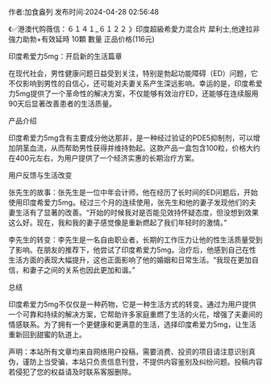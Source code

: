 <p>作者:加食盎列 发布时间:2024-04-28 02:56:48</p>
<p>《✅港澳代购薇信：６１４１_６１２２ 》印度超級希愛力混合片 犀利士,他達拉非 強力助勃+有效延時 10顆 數量 正品价格(116元) </p>
									<p>印度希爱力5mg：开启新的生活篇章</p><p></p><p>在现代社会，男性健康问题日益受到关注，特别是勃起功能障碍（ED）问题，它不仅影响到男性的自信心，还可能对夫妻关系产生深远影响。幸运的是，印度希爱力5mg提供了一个革命性的解决方案，不仅能够有效治疗ED，还能够在连续服用90天后显著改善患者的生活质量。</p><p></p><p>产品介绍</p><p></p><p>印度希爱力5mg含有主要成分他达那非，是一种经过验证的PDE5抑制剂，可以增加阴茎血流，从而帮助男性获得并维持勃起。这款产品一盒包含100粒，价格大约在400元左右，为用户提供了一个经济实惠的长期治疗方案。</p><p></p><p>用户反馈与生活改变</p><p></p><p>张先生的故事：张先生是一位中年会计师，他在经历了长时间的ED问题后，开始使用印度希爱力5mg。经过三个月的连续使用，张先生和他的妻子发现他们的夫妻生活有了显著的改善。“开始的时候我对是否能见效持怀疑态度，但没想到效果这么好。现在，我和我的妻子感觉像是重新燃起了我们年轻时的激情。”</p><p></p><p>李先生的转变：李先生是一名自由职业者，长期的工作压力让他的性生活质量受到了影响。在朋友的推荐下，他尝试了印度希爱力5mg。治疗后，他感到自己在性生活方面的表现大幅提升，这也正面影响了他的婚姻和日常生活。“我现在更加自信，和妻子之间的关系也因此更加和谐。”</p><p></p><p>总结</p><p></p><p>印度希爱力5mg不仅仅是一种药物，它是一种生活方式的转变。通过为用户提供一个可靠和持续的解决方案，它帮助许多家庭重燃了生活的火花，增强了夫妻间的情感联系。为了拥有一个更健康和更满意的生活，选择印度希爱力5mg，让生活重新回到甜蜜的轨道上。</p>				声明：本站所有文章均来自网络用户投稿，需要消费、投资的项目请注意识别真伪，谨防上当受骗，本站只负责信息刊登，不提供内容鉴别及纠纷问题。投稿内容若侵犯了您的权益请及时联系客服删除。				
